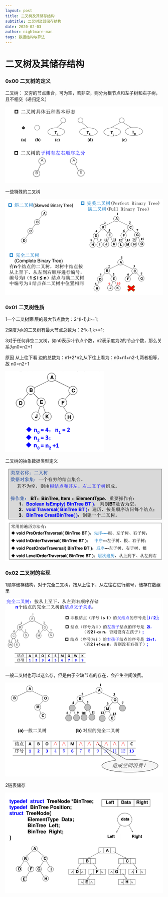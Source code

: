 ```yaml
---
layout: post
title: 二叉树及其储存结构
subtitle: 二叉树及其储存结构
date: 2020-02-03
author: nightmare-man
tags: 数据结构与算法
---
```

# 		二叉树及其储存结构

### 0x00 二叉树的定义

二叉树： 又穷的节点集合，可为空，若非空，则分为根节点和左子树和右子树，且不相交（递归定义）

![TIM截图20200203135722](/assets/img/TIM截图20200203135722.png)

一些特殊的二叉树

![TIM截图20200203135814](/assets/img/TIM截图20200203135814.png)

### 0x01 二叉树性质

1一个二叉树第i层的最大节点数为：2^(i-1),i>=1;

2深度为k的二叉树有最大节点总数为：2^k-1,k>=1;

3对于任何非空二叉树，如n0表示叶节点个数，n2表示度为2的节点个数，那么关系为n0=n2+1

原因 从上往下看 边的总数为：n1+2*n2,从下往上看为：n0+n1+n2-1,两者相等，故 n0=n2+1

![TIM截图20200203140443](/assets/img/TIM截图20200203140443.png)

二叉树的抽象数据类型定义

![TIM截图20200203140539](/assets/img/TIM截图20200203140539.png)

### 0x02 二叉树的实现

1顺序储存结构，对于完全二叉树，按从上往下，从左往右进行编号，储存在数组里

![TIM截图20200203140749](/assets/img/TIM截图20200203140749.png)

一般二叉树也可以这么存，但是由于空缺节点的存在，会产生空间浪费。

![TIM截图20200203140907](/assets/img/TIM截图20200203140907.png)

2链表储存

![TIM截图20200203141057](/assets/img/TIM截图20200203141057.png)